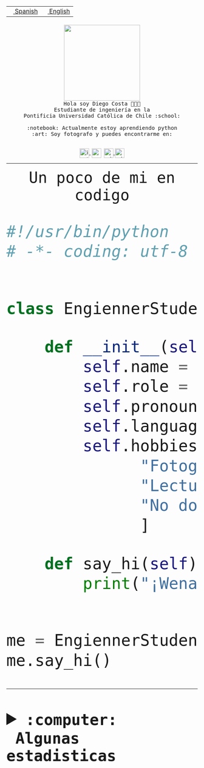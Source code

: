 <table border="0"  align="right">
 <tr><td><a href="README.md"><img src="https://upload.wikimedia.org/wikipedia/commons/thumb/8/89/Bandera_de_Espa%C3%B1a.svg/1200px-Bandera_de_Espa%C3%B1a.svg.png" height="10"> Spanish</a></td>
 <td><a href="README.en.md"><img src="https://upload.wikimedia.org/wikipedia/commons/a/a4/Flag_of_the_United_States.svg" height="10"> English</a></td></tr>
</table><br><br><br>


<p align="center">
  <img src="https://github.com/diegocostares/diegocostares/blob/main/Images/aaa2.gif?raw=true" height="200px" weight="200px">
  <br><samp>
    Hola soy Diego Costa 👨🏻‍💻<br>
    Estudiante de ingeniería en la <br>
    Pontificia Universidad Católica de Chile :school:<br>
  <br>
    :notebook: Actualmente estoy aprendiendo python <br>
    :art: Soy fotografo y puedes encontrarme en: <br>
  <br></samp>
  
</p>

<p align="center">
   <a href="https://instagram.com/diegocosta_no" target="blank">
    <img 
    align="center" src="https://cdn.jsdelivr.net/npm/simple-icons@3.0.1/icons/instagram.svg" alt="instagram" height="25px" width="25px" />
  </a>
  <a style="border: 3px solid; color: white;"href="https://t.me/diegocosta_no" target="blank">
  <img
  align="center" alt="Telegram" width="25px" src="https://icons-for-free.com/iconfiles/png/512/Telegram-1324888767380505522.png" />
</a>
<a href="https://api.whatsapp.com/send?phone=56971897835&text=Hola!" target="blank">
  <img
  align="center" alt="wtsp" width="25px" src="https://img.icons8.com/pastel-glyph/2x/whatsapp--v2.png" />
</a>
<a href="https://www.linkedin.com/in/diego-costa-786249213/" target="blank">
  <img
  align="center" alt="wtsp" width="25px" src="https://img.icons8.com/metro/452/linkedin.png" />
</a>

  </a>
</p>

---


<p align="center"><font size="25"><samp>Un poco de mi en codigo</samp></front></p>


```python
#!/usr/bin/python
# -*- coding: utf-8 -*-


class EngiennerStudent:

    def __init__(self):
        self.name = "Diego Costa"
        self.role = "Estudiante"
        self.pronouns = "he/him"
        self.language_spoken = ["es_CL", "en_US"]
        self.hobbies = [
              "Fotografia",
              "Lectura",
              "No dormir",
              ]

    def say_hi(self):
        print("¡Wena mundo!")


me = EngiennerStudent()
me.say_hi()
```
---
<details>
  <summary><b><samp>:computer: &nbsp;Algunas estadisticas</samp></b></summary>
  <br/></p>

<!--START_SECTION:waka-->
![Code Time](http://img.shields.io/badge/Code%20Time-1%2C157%20hrs%2012%20mins-blue)

📅 **Soy más productivo los Martes** 

```text
Lunes                    703 commits         ████░░░░░░░░░░░░░░░░░░░░░   15.53 % 
Martes                   874 commits         █████░░░░░░░░░░░░░░░░░░░░   19.31 % 
Miércoles                550 commits         ███░░░░░░░░░░░░░░░░░░░░░░   12.15 % 
Jueves                   697 commits         ████░░░░░░░░░░░░░░░░░░░░░   15.40 % 
Viernes                  670 commits         ████░░░░░░░░░░░░░░░░░░░░░   14.80 % 
Sábado                   388 commits         ██░░░░░░░░░░░░░░░░░░░░░░░   08.57 % 
Domingo                  645 commits         ████░░░░░░░░░░░░░░░░░░░░░   14.25 % 
```


📊 **Esta semana me dediqué a** 

```text
🐱‍💻 Proyectos: 
UbiCate-v2               3 hrs 2 mins        █████████████░░░░░░░░░░░░   52.03 % 
Unknown Project          1 hr 17 mins        ██████░░░░░░░░░░░░░░░░░░░   22.23 % 
T0-SyR                   1 hr 6 mins         █████░░░░░░░░░░░░░░░░░░░░   19.06 % 
pocketbase               11 mins             █░░░░░░░░░░░░░░░░░░░░░░░░   03.42 % 
GPTI-alexa               10 mins             █░░░░░░░░░░░░░░░░░░░░░░░░   03.03 % 
```


 Last Updated on 10/09/2023 18:33:46 UTC
<!--END_SECTION:waka-->
  
  

<p align="center"> <img src="https://github-readme-stats.vercel.app/api?username=diegocostares&show_icons=true&theme=ayu-mirage" alt="abhisheknaiidu" /></p>
 
</details>
